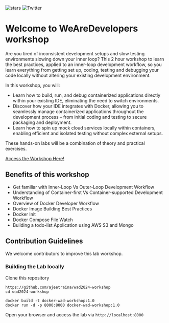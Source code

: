 

![stars](https://img.shields.io/github/stars/ajeetraina/wad2024-workshop)
![Twitter](https://img.shields.io/twitter/follow/ajeetsraina?style=social)




# Welcome to WeAreDevelopers workshop

Are you tired of inconsistent development setups and slow testing environments slowing down your inner loop? This 2 hour workshop to learn the best practices, applied to an inner-loop development workflow, so you learn everything from getting set up, coding, testing and debugging your code locally without altering your existing development environment.


In this workshop, you will:

- Learn how to build, run, and debug containerized applications directly within your existing IDE, eliminating the need to switch environments.
- Discover how your IDE integrates with Docker, allowing you to seamlessly manage containerized applications throughout the development process – from initial coding and testing to secure packaging and deployment.
- Learn how to spin up mock cloud services locally within containers, enabling efficient and isolated testing without complex external setups.


These hands-on labs will be a combination of theory and practical exercises.

[Access the Workshop Here!](https://wad2024-workshop.vercel.app/)

## Benefits of this workshop


- Get familiar with Inner-Loop Vs Outer-Loop Development Workflow
- Understanding of Container-first Vs Container-supported Development Workflow
- Overview of Docker Developer Workflow
- Docker Image Building Best Practices
- Docker Init
- Docker Compose File Watch
- Building a todo-list Application using AWS S3 and Mongo

## Contribution Guidelines

We welcome contributors to improve this lab workshop. 

### Building the Lab locally

Clone this repository

```
https://github.com/ajeetraina/wad2024-workshop
cd wad2024-workshop
```


```
docker build -t docker-wad-workshop:1.0
docker run -d -p 8000:8000 docker-wad-workshop:1.0
```

Open your browser and access the lab via `http://localhost:8000`



